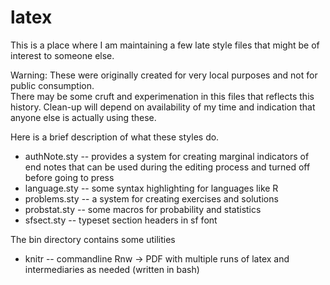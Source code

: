 latex
=====

This is a place where I am maintaining a few late style files that might be of interest to someone else.  

Warning: These were originally created for very local purposes and not for public consumption.  
There may be some cruft and experimenation in this files that reflects this history.  Clean-up will 
depend on availability of my time and indication that anyone else is actually using these.

Here is a brief description of what these styles do.

 * authNote.sty -- provides a system for creating marginal indicators of end notes that can
 be used during the editing process and turned off before going to press
 * language.sty -- some syntax highlighting for languages like R
 * problems.sty -- a system for creating exercises and solutions
 * probstat.sty -- some macros for probability and statistics
 * sfsect.sty -- typeset section headers in sf font
 
 The bin directory contains some utilities
  * knitr -- commandline Rnw -> PDF with multiple runs of latex and intermediaries as needed (written in bash)
  
